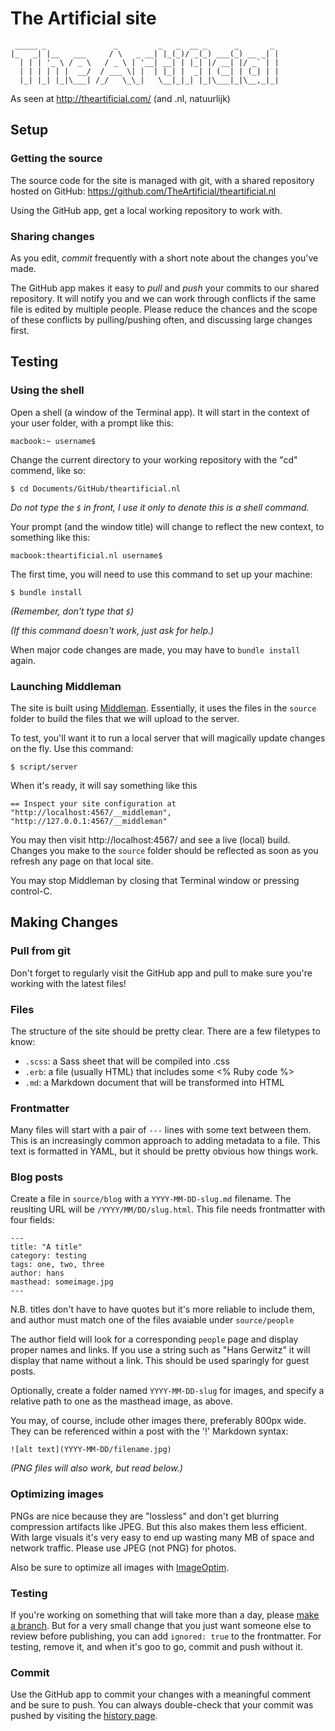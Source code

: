 # The Artificial site

     _____ _               _         _   _  __ _      _       _
    |_   _| |__   ___     / \   _ __| |_(_)/ _(_) ___(_) __ _| |
      | | | '_ \ / _ \   / _ \ | '__| __| | |_| |/ __| |/ _` | |
      | | | | | |  __/  / ___ \| |  | |_| |  _| | (__| | (_| | |
      |_| |_| |_|\___| /_/   \_\_|   \__|_|_| |_|\___|_|\__,_|_|

As seen at http://theartificial.com/ (and .nl, natuurlijk)

## Setup

### Getting the source

The source code for the site is managed with git, with a shared repository hosted on GitHub: https://github.com/TheArtificial/theartificial.nl

Using the GitHub app, get a local working repository to work with.

### Sharing changes

As you edit, _commit_ frequently with a short note about the changes you've made.

The GitHub app makes it easy to _pull_ and _push_ your commits to our shared repository. It will notify you and we can work through conflicts if the same file is edited by multiple people. Please reduce the chances and the scope of these conflicts by pulling/pushing often, and discussing large changes first.

## Testing

### Using the shell

Open a shell (a window of the Terminal app). It will start in the context of your user folder, with a prompt like this:

    macbook:~ username$

Change the current directory to your working repository with the "cd" commend, like so:

    $ cd Documents/GitHub/theartificial.nl

_Do not type the `$` in front, I use it only to denote this is a shell command._

Your prompt (and the window title) will change to reflect the new context, to something like this:

    macbook:theartificial.nl username$

The first time, you will need to use this command to set up your machine:

    $ bundle install

_(Remember, don't type that `$`)_

_(If this command doesn't work, just ask for help.)_

When major code changes are made, you may have to `bundle install` again.

### Launching Middleman

The site is built using [Middleman](http://middlemanapp.com/). Essentially, it uses the files in the `source` folder to build the files that we will upload to the server.

To test, you'll want it to run a local server that will magically update changes on the fly. Use this command:

    $ script/server

When it's ready, it will say something like this

    == Inspect your site configuration at "http://localhost:4567/__middleman", "http://127.0.0.1:4567/__middleman"

You may then visit http://localhost:4567/ and see a live (local) build. Changes you make to the `source` folder should be reflected as soon as you refresh any page on that local site.

You may stop Middleman by closing that Terminal window or pressing control-C.

## Making Changes

### Pull from git

Don't forget to regularly visit the GitHub app and pull to make sure you're working with the latest files!

### Files

The structure of the site should be pretty clear. There are a few filetypes to know:

- `.scss`: a Sass sheet that will be compiled into .css
- `.erb`: a file (usually HTML) that includes some <% Ruby code %>
- `.md`: a Markdown document that will be transformed into HTML

### Frontmatter

Many files will start with a pair of `---` lines with some text between them. This is an increasingly common approach to adding metadata to a file. This text is formatted in YAML, but it should be pretty obvious how things work.

### Blog posts

Create a file in `source/blog` with a `YYYY-MM-DD-slug.md` filename. The reuslting URL will be `/YYYY/MM/DD/slug.html`. This file needs frontmatter with four fields:

    ---
    title: "A title"
    category: testing
    tags: one, two, three
    author: hans
    masthead: someimage.jpg
    ---

N.B. titles don't have to have quotes but it's more reliable to include them, and author must match one of the files avaiable under `source/people`

The author field will look for a corresponding `people` page and display proper names and links. If you use a string such as "Hans Gerwitz" it will display that name without a link. This should be used sparingly for guest posts.

Optionally, create a folder named `YYYY-MM-DD-slug` for images, and specify a relative path to one as the masthead image, as above.

You may, of course, include other images there, preferably 800px wide. They can be referenced within a post with the '!' Markdown syntax:

    ![alt text](YYYY-MM-DD/filename.jpg)

_(PNG files will also work, but read below.)_

### Optimizing images

PNGs are nice because they are "lossless" and don't get blurring compression artifacts like JPEG. But this also makes them less efficient. With large visuals it's very easy to end up wasting many MB of space and network traffic. Please use JPEG (not PNG) for photos.

Also be sure to optimize all images with [ImageOptim](https://imageoptim.com/).

### Testing

If you're working on something that will take more than a day, please [make a branch](https://guides.github.com/introduction/flow/). But for a very small change that you just want someone else to review before publishing, you can add `ignored: true` to the frontmatter. For testing, remove it, and when it's goo to go, commit and push without it.

### Commit

Use the GitHub app to commit your changes with a meaningful comment and be sure to push. You can always double-check that your commit was pushed by visiting the [history page](https://github.com/gerwitz/theartificial.nl/commits/master).
